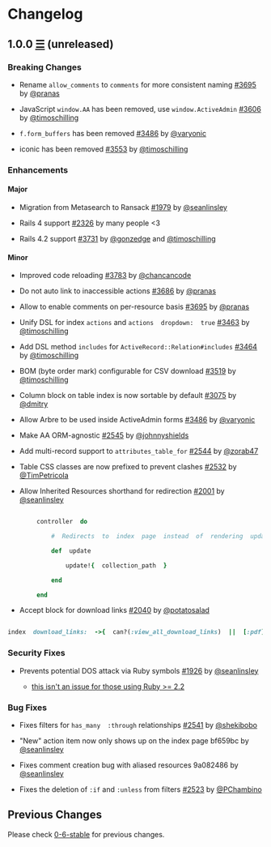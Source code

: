 #  Changelog

##  1.0.0  [☰](https://github.com/activeadmin/activeadmin/compare/v0.6.3...master)  (unreleased)



###  Breaking  Changes



*  Rename  `allow_comments`  to  `comments`  for  more  consistent  naming  [#3695][]  by  [@pranas][]

*  JavaScript  `window.AA`  has  been  removed,  use  `window.ActiveAdmin`  [#3606][]  by  [@timoschilling][]

*  `f.form_buffers`  has  been  removed  [#3486][]  by  [@varyonic][]

*  iconic  has  been  removed  [#3553][]  by  [@timoschilling][]



###  Enhancements



####  Major



*  Migration  from  Metasearch  to  Ransack  [#1979][]  by  [@seanlinsley][]

*  Rails  4  support  [#2326][]  by  many  people  <3

*  Rails  4.2  support  [#3731][]  by  [@gonzedge][]  and  [@timoschilling][]



####  Minor



*  Improved  code  reloading  [#3783][]  by  [@chancancode][]

*  Do  not  auto  link  to  inaccessible  actions  [#3686][]  by  [@pranas][]

*  Allow  to  enable  comments  on  per-resource  basis  [#3695][]  by  [@pranas][]

*  Unify  DSL  for  index  `actions`  and  `actions  dropdown:  true`  [#3463][]  by  [@timoschilling][]

*  Add  DSL  method  `includes`  for  `ActiveRecord::Relation#includes`  [#3464][]  by  [@timoschilling][]

*  BOM  (byte  order  mark)  configurable  for  CSV  download  [#3519][]  by  [@timoschilling][]

*  Column  block  on  table  index  is  now  sortable  by  default  [#3075][]  by  [@dmitry][]

*  Allow  Arbre  to  be  used  inside  ActiveAdmin  forms  [#3486][]  by  [@varyonic][]

*  Make  AA  ORM-agnostic  [#2545][]  by  [@johnnyshields][]

*  Add  multi-record  support  to  `attributes_table_for`  [#2544][]  by  [@zorab47][]

*  Table  CSS  classes  are  now  prefixed  to  prevent  clashes  [#2532][]  by  [@TimPetricola][]

*  Allow  Inherited  Resources  shorthand  for  redirection  [#2001][]  by  [@seanlinsley][]

```ruby

        controller  do

            #  Redirects  to  index  page  instead  of  rendering  updated  resource

            def  update

                update!{  collection_path  }

            end

        end

```



*  Accept  block  for  download  links  [#2040][]  by  [@potatosalad][]

```ruby

index  download_links:  ->{  can?(:view_all_download_links)  ||  [:pdf]  }

```



###  Security  Fixes



*  Prevents  potential  DOS  attack  via  Ruby  symbols  [#1926][]  by  [@seanlinsley][]

    *  [this  isn't  an  issue  for  those  using  Ruby  >=  2.2](http://rubykaigi.org/2014/presentation/S-NarihiroNakamura)



###  Bug  Fixes



*  Fixes  filters  for  `has_many  :through`  relationships  [#2541][]  by  [@shekibobo][]

*  "New"  action  item  now  only  shows  up  on  the  index  page  bf659bc  by  [@seanlinsley][]

*  Fixes  comment  creation  bug  with  aliased  resources  9a082486  by  [@seanlinsley][]

*  Fixes  the  deletion  of  `:if`  and  `:unless`  from  filters  [#2523][]  by  [@PChambino][]



##  Previous  Changes



Please  check  [0-6-stable](https://github.com/activeadmin/activeadmin/blob/0-6-stable/CHANGELOG.md)  for  previous  changes.



<!---  The  following  link  definition  list  is  generated  by  PimpMyChangelog  --->

[#1926]:  https://github.com/activeadmin/activeadmin/issues/1926

[#1979]:  https://github.com/activeadmin/activeadmin/issues/1979

[#2001]:  https://github.com/activeadmin/activeadmin/issues/2001

[#2040]:  https://github.com/activeadmin/activeadmin/issues/2040

[#2326]:  https://github.com/activeadmin/activeadmin/issues/2326

[#2523]:  https://github.com/activeadmin/activeadmin/issues/2523

[#2532]:  https://github.com/activeadmin/activeadmin/issues/2532

[#2541]:  https://github.com/activeadmin/activeadmin/issues/2541

[#2544]:  https://github.com/activeadmin/activeadmin/issues/2544

[#2545]:  https://github.com/activeadmin/activeadmin/issues/2545

[#3075]:  https://github.com/activeadmin/activeadmin/issues/3075

[#3463]:  https://github.com/activeadmin/activeadmin/issues/3463

[#3464]:  https://github.com/activeadmin/activeadmin/issues/3464

[#3486]:  https://github.com/activeadmin/activeadmin/issues/3486

[#3519]:  https://github.com/activeadmin/activeadmin/issues/3519

[#3553]:  https://github.com/activeadmin/activeadmin/issues/3553

[#3606]:  https://github.com/activeadmin/activeadmin/issues/3606

[#3686]:  https://github.com/activeadmin/activeadmin/issues/3686

[#3695]:  https://github.com/activeadmin/activeadmin/issues/3695

[#3731]:  https://github.com/activeadmin/activeadmin/issues/3731

[#3783]:  https://github.com/activeadmin/activeadmin/issues/3783

[@PChambino]:  https://github.com/PChambino

[@TimPetricola]:  https://github.com/TimPetricola

[@chancancode]:  https://github.com/chancancode

[@dmitry]:  https://github.com/dmitry

[@gonzedge]:  https://github.com/gonzedge

[@johnnyshields]:  https://github.com/johnnyshields

[@potatosalad]:  https://github.com/potatosalad

[@pranas]:  https://github.com/pranas

[@seanlinsley]:  https://github.com/seanlinsley

[@shekibobo]:  https://github.com/shekibobo

[@timoschilling]:  https://github.com/timoschilling

[@varyonic]:  https://github.com/varyonic

[@zorab47]:  https://github.com/zorab47

